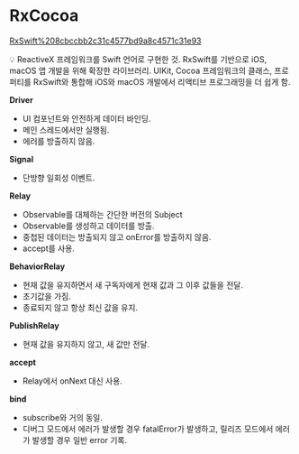 # RxCocoa

[RxSwift%208cbccbb2c31c4577bd9a8c4571c31e93](RxSwift%208cbccbb2c31c4577bd9a8c4571c31e93)

<aside>
💡 ReactiveX 프레임워크를 Swift 언어로 구현한 것.
RxSwift를 기반으로 iOS, macOS 앱 개발을 위해 확장한 라이브러리.
UIKit, Cocoa 프레임워크의 클래스, 프로퍼티를 RxSwift와 통합해 iOS와 macOS 개발에서 리액티브 프로그래밍을 더 쉽게 함.

</aside>

**Driver**

- UI 컴포넌트와 안전하게 데이터 바인딩.
- 메인 스레드에서만 실행됨.
- 에러를 방출하지 않음.

**Signal**

- 단방향 일회성 이벤트.

**Relay**

- Observable를 대체하는 간단한 버전의 Subject
- Observable를 생성하고 데이터를 방출.
- 중첩된 데이터는 방출되지 않고 onError를 방출하지 않음.
- accept를 사용.

**BehaviorRelay**

- 현재 값을 유지하면서 새 구독자에게 현재 값과 그 이후 값들을 전달.
- 초기값을 가짐.
- 종료되지 않고 항상 최신 값을 유지.

**PublishRelay**

- 현재 값을 유지하지 않고, 새 값만 전달.

**accept**

- Relay에서 onNext 대신 사용.

**bind**

- subscribe와 거의 동일.
- 디버그 모드에서 에러가 발생할 경우 fatalError가 발생하고, 릴리즈 모드에서 에러가 발생할 경우 일반 error 기록.